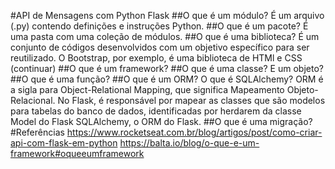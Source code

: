 #API de Mensagens com Python Flask
##O que é um módulo?
É um arquivo (.py) contendo definições e instruções Python.
##O que é um pacote?
É uma pasta com uma coleção de módulos.
##O que é uma biblioteca?
É um conjunto de códigos desenvolvidos com um objetivo específico para ser reutilizado. O Bootstrap, por exemplo, é uma biblioteca de HTMl e CSS (continuar)
##O que é um framework?
##O que é uma classe? E um objeto?
##O que é uma função?
##O que é um ORM? O que é SQLAlchemy?
ORM é a sigla para Object-Relational Mapping, que significa Mapeamento Objeto-Relacional. No Flask, é responsável por mapear as classes que são modelos para tabelas do banco de dados, identificadas por herdarem da classe Model do Flask SQLAlchemy, o ORM do Flask.
##O que é uma migração?
#Referências
https://www.rocketseat.com.br/blog/artigos/post/como-criar-api-com-flask-em-python
https://balta.io/blog/o-que-e-um-framework#oqueeumframework